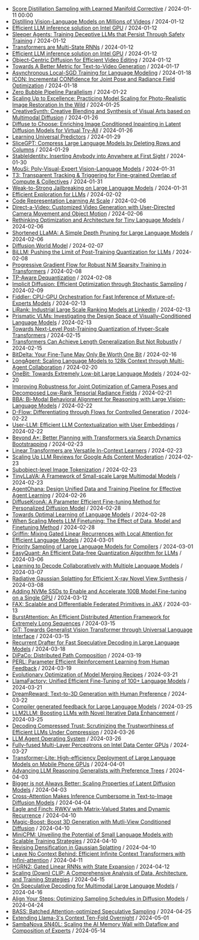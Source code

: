 - [Score Distillation Sampling with Learned Manifold Corrective](https://github.com/deep-diver/hf-daily-paper-newsletter/blob/main/archive/1/2024-01-11+Score+Distillation+Sampling+with+Learned+Manifold+Corrective.yaml) / 2024-01-11 00:00
- [Distilling Vision-Language Models on Millions of Videos](https://github.com/deep-diver/hf-daily-paper-newsletter/blob/main/archive/2/2024-01-12+Distilling+Vision-Language+Models+on+Millions+of+Videos.yaml) / 2024-01-12
- [Efficient LLM inference solution on Intel GPU](https://github.com/deep-diver/hf-daily-paper-newsletter/blob/main/archive/2/2024-01-12+Efficient+LLM+inference+solution+on+Intel+GPU.yaml) / 2024-01-12
- [Sleeper Agents: Training Deceptive LLMs that Persist Through Safety Training](https://github.com/deep-diver/hf-daily-paper-newsletter/blob/main/archive/2/2024-01-12+Sleeper+Agents%3A+Training+Deceptive+LLMs+that+Persist+Through+Safety+Training.yaml) / 2024-01-12
- [Transformers are Multi-State RNNs](https://github.com/deep-diver/hf-daily-paper-newsletter/blob/main/archive/2/2024-01-12+Transformers+are+Multi-State+RNNs.yaml) / 2024-01-12
- [Efficient LLM inference solution on Intel GPU](https://github.com/deep-diver/hf-daily-paper-newsletter/blob/main/archive/3/2024-01-12+Efficient+LLM+inference+solution+on+Intel+GPU.yaml) / 2024-01-12
- [Object-Centric Diffusion for Efficient Video Editing](https://github.com/deep-diver/hf-daily-paper-newsletter/blob/main/archive/3/2024-01-12+Object-Centric+Diffusion+for+Efficient+Video+Editing.yaml) / 2024-01-12
- [Towards A Better Metric for Text-to-Video Generation](https://github.com/deep-diver/hf-daily-paper-newsletter/blob/main/archive/4/2024-01-17+Towards+A+Better+Metric+for+Text-to-Video+Generation.yaml) / 2024-01-17
- [Asynchronous Local-SGD Training for Language Modeling](https://github.com/deep-diver/hf-daily-paper-newsletter/blob/main/archive/5/2024-01-18+Asynchronous+Local-SGD+Training+for+Language+Modeling.yaml) / 2024-01-18
- [ICON: Incremental CONfidence for Joint Pose and Radiance Field Optimization](https://github.com/deep-diver/hf-daily-paper-newsletter/blob/main/archive/5/2024-01-18+ICON%3A+Incremental+CONfidence+for+Joint+Pose+and+Radiance+Field+Optimization.yaml) / 2024-01-18
- [Zero Bubble Pipeline Parallelism](https://github.com/deep-diver/hf-daily-paper-newsletter/blob/main/archive/7/2024-01-22+Zero+Bubble+Pipeline+Parallelism.yaml) / 2024-01-22
- [Scaling Up to Excellence: Practicing Model Scaling for Photo-Realistic Image Restoration In the Wild](https://github.com/deep-diver/hf-daily-paper-newsletter/blob/main/archive/10/2024-01-25+Scaling+Up+to+Excellence%3A+Practicing+Model+Scaling+for+Photo-Realistic+Image+Restoration+In+the+Wild.yaml) / 2024-01-25
- [CreativeSynth: Creative Blending and Synthesis of Visual Arts based on Multimodal Diffusion](https://github.com/deep-diver/hf-daily-paper-newsletter/blob/main/archive/11/2024-01-26+CreativeSynth%3A+Creative+Blending+and+Synthesis+of+Visual+Arts+based+on+Multimodal+Diffusion.yaml) / 2024-01-26
- [Diffuse to Choose: Enriching Image Conditioned Inpainting in Latent Diffusion Models for Virtual Try-All](https://github.com/deep-diver/hf-daily-paper-newsletter/blob/main/archive/11/2024-01-26+Diffuse+to+Choose%3A+Enriching+Image+Conditioned+Inpainting+in+Latent+Diffusion+Models+for+Virtual+Try-All.yaml) / 2024-01-26
- [Learning Universal Predictors](https://github.com/deep-diver/hf-daily-paper-newsletter/blob/main/archive/12/2024-01-29+Learning+Universal+Predictors.yaml) / 2024-01-29
- [SliceGPT: Compress Large Language Models by Deleting Rows and Columns](https://github.com/deep-diver/hf-daily-paper-newsletter/blob/main/archive/12/2024-01-29+SliceGPT%3A+Compress+Large+Language+Models+by+Deleting+Rows+and+Columns.yaml) / 2024-01-29
- [StableIdentity: Inserting Anybody into Anywhere at First Sight](https://github.com/deep-diver/hf-daily-paper-newsletter/blob/main/archive/13/2024-01-30+StableIdentity%3A+Inserting+Anybody+into+Anywhere+at+First+Sight.yaml) / 2024-01-30
- [MouSi: Poly-Visual-Expert Vision-Language Models](https://github.com/deep-diver/hf-daily-paper-newsletter/blob/main/archive/14/2024-01-31+MouSi%3A+Poly-Visual-Expert+Vision-Language+Models.yaml) / 2024-01-31
- [T3: Transparent Tracking & Triggering for Fine-grained Overlap of Compute & Collectives](https://github.com/deep-diver/hf-daily-paper-newsletter/blob/main/archive/14/2024-01-31+T3%3A+Transparent+Tracking+%26+Triggering+for+Fine-grained+Overlap+of+Compute+%26+Collectives.yaml) / 2024-01-31
- [Weak-to-Strong Jailbreaking on Large Language Models](https://github.com/deep-diver/hf-daily-paper-newsletter/blob/main/archive/14/2024-01-31+Weak-to-Strong+Jailbreaking+on+Large+Language+Models.yaml) / 2024-01-31
- [Efficient Exploration for LLMs](https://github.com/deep-diver/hf-daily-paper-newsletter/blob/main/archive/16/2024-02-02+Efficient+Exploration+for+LLMs.yaml) / 2024-02-02
- [Code Representation Learning At Scale](https://github.com/deep-diver/hf-daily-paper-newsletter/blob/main/archive/18/2024-02-06+Code+Representation+Learning+At+Scale.yaml) / 2024-02-06
- [Direct-a-Video: Customized Video Generation with User-Directed Camera Movement and Object Motion](https://github.com/deep-diver/hf-daily-paper-newsletter/blob/main/archive/18/2024-02-06+Direct-a-Video%3A+Customized+Video+Generation+with+User-Directed+Camera+Movement+and+Object+Motion.yaml) / 2024-02-06
- [Rethinking Optimization and Architecture for Tiny Language Models](https://github.com/deep-diver/hf-daily-paper-newsletter/blob/main/archive/18/2024-02-06+Rethinking+Optimization+and+Architecture+for+Tiny+Language+Models.yaml) / 2024-02-06
- [Shortened LLaMA: A Simple Depth Pruning for Large Language Models](https://github.com/deep-diver/hf-daily-paper-newsletter/blob/main/archive/18/2024-02-06+Shortened+LLaMA%3A+A+Simple+Depth+Pruning+for+Large+Language+Models.yaml) / 2024-02-06
- [Diffusion World Model](https://github.com/deep-diver/hf-daily-paper-newsletter/blob/main/archive/19/2024-02-07+Diffusion+World+Model.yaml) / 2024-02-07
- [BiLLM: Pushing the Limit of Post-Training Quantization for LLMs](https://github.com/deep-diver/hf-daily-paper-newsletter/blob/main/archive/20/2024-02-08+BiLLM%3A+Pushing+the+Limit+of+Post-Training+Quantization+for+LLMs.yaml) / 2024-02-08
- [Progressive Gradient Flow for Robust N:M Sparsity Training in Transformers](https://github.com/deep-diver/hf-daily-paper-newsletter/blob/main/archive/20/2024-02-08+Progressive+Gradient+Flow+for+Robust+N%3AM+Sparsity+Training+in+Transformers.yaml) / 2024-02-08
- [TP-Aware Dequantization](https://github.com/deep-diver/hf-daily-paper-newsletter/blob/main/archive/20/2024-02-08+TP-Aware+Dequantization.yaml) / 2024-02-08
- [Implicit Diffusion: Efficient Optimization through Stochastic Sampling](https://github.com/deep-diver/hf-daily-paper-newsletter/blob/main/archive/21/2024-02-09+Implicit+Diffusion%3A+Efficient+Optimization+through+Stochastic+Sampling.yaml) / 2024-02-09
- [Fiddler: CPU-GPU Orchestration for Fast Inference of Mixture-of-Experts Models](https://github.com/deep-diver/hf-daily-paper-newsletter/blob/main/archive/23/2024-02-13+Fiddler%3A+CPU-GPU+Orchestration+for+Fast+Inference+of+Mixture-of-Experts+Models.yaml) / 2024-02-13
- [LiRank: Industrial Large Scale Ranking Models at LinkedIn](https://github.com/deep-diver/hf-daily-paper-newsletter/blob/main/archive/23/2024-02-13+LiRank%3A+Industrial+Large+Scale+Ranking+Models+at+LinkedIn.yaml) / 2024-02-13
- [Prismatic VLMs: Investigating the Design Space of Visually-Conditioned Language Models](https://github.com/deep-diver/hf-daily-paper-newsletter/blob/main/archive/23/2024-02-13+Prismatic+VLMs%3A+Investigating+the+Design+Space+of+Visually-Conditioned+Language+Models.yaml) / 2024-02-13
- [Towards Next-Level Post-Training Quantization of Hyper-Scale Transformers](https://github.com/deep-diver/hf-daily-paper-newsletter/blob/main/archive/25/2024-02-15+Towards+Next-Level+Post-Training+Quantization+of+Hyper-Scale+Transformers.yaml) / 2024-02-15
- [Transformers Can Achieve Length Generalization But Not Robustly](https://github.com/deep-diver/hf-daily-paper-newsletter/blob/main/archive/25/2024-02-15+Transformers+Can+Achieve+Length+Generalization+But+Not+Robustly.yaml) / 2024-02-15
- [BitDelta: Your Fine-Tune May Only Be Worth One Bit](https://github.com/deep-diver/hf-daily-paper-newsletter/blob/main/archive/26/2024-02-16+BitDelta%3A+Your+Fine-Tune+May+Only+Be+Worth+One+Bit.yaml) / 2024-02-16
- [LongAgent: Scaling Language Models to 128k Context through Multi-Agent Collaboration](https://github.com/deep-diver/hf-daily-paper-newsletter/blob/main/archive/28/2024-02-20+LongAgent%3A+Scaling+Language+Models+to+128k+Context+through+Multi-Agent+Collaboration.yaml) / 2024-02-20
- [OneBit: Towards Extremely Low-bit Large Language Models](https://github.com/deep-diver/hf-daily-paper-newsletter/blob/main/archive/28/2024-02-20+OneBit%3A+Towards+Extremely+Low-bit+Large+Language+Models.yaml) / 2024-02-20
- [Improving Robustness for Joint Optimization of Camera Poses and Decomposed Low-Rank Tensorial Radiance Fields](https://github.com/deep-diver/hf-daily-paper-newsletter/blob/main/archive/29/2024-02-21+Improving+Robustness+for+Joint+Optimization+of+Camera+Poses+and+Decomposed+Low-Rank+Tensorial+Radiance+Fields.yaml) / 2024-02-21
- [BBA: Bi-Modal Behavioral Alignment for Reasoning with Large Vision-Language Models](https://github.com/deep-diver/hf-daily-paper-newsletter/blob/main/archive/30/2024-02-22+BBA%3A+Bi-Modal+Behavioral+Alignment+for+Reasoning+with+Large+Vision-Language+Models.yaml) / 2024-02-22
- [D-Flow: Differentiating through Flows for Controlled Generation](https://github.com/deep-diver/hf-daily-paper-newsletter/blob/main/archive/30/2024-02-22+D-Flow%3A+Differentiating+through+Flows+for+Controlled+Generation.yaml) / 2024-02-22
- [User-LLM: Efficient LLM Contextualization with User Embeddings](https://github.com/deep-diver/hf-daily-paper-newsletter/blob/main/archive/30/2024-02-22+User-LLM%3A+Efficient+LLM+Contextualization+with+User+Embeddings.yaml) / 2024-02-22
- [Beyond A*: Better Planning with Transformers via Search Dynamics Bootstrapping](https://github.com/deep-diver/hf-daily-paper-newsletter/blob/main/archive/31/2024-02-23+Beyond+A%2A%3A+Better+Planning+with+Transformers+via+Search+Dynamics+Bootstrapping.yaml) / 2024-02-23
- [Linear Transformers are Versatile In-Context Learners](https://github.com/deep-diver/hf-daily-paper-newsletter/blob/main/archive/31/2024-02-23+Linear+Transformers+are+Versatile+In-Context+Learners.yaml) / 2024-02-23
- [Scaling Up LLM Reviews for Google Ads Content Moderation](https://github.com/deep-diver/hf-daily-paper-newsletter/blob/main/archive/31/2024-02-23+Scaling+Up+LLM+Reviews+for+Google+Ads+Content+Moderation.yaml) / 2024-02-23
- [Subobject-level Image Tokenization](https://github.com/deep-diver/hf-daily-paper-newsletter/blob/main/archive/31/2024-02-23+Subobject-level+Image+Tokenization.yaml) / 2024-02-23
- [TinyLLaVA: A Framework of Small-scale Large Multimodal Models](https://github.com/deep-diver/hf-daily-paper-newsletter/blob/main/archive/31/2024-02-23+TinyLLaVA%3A+A+Framework+of+Small-scale+Large+Multimodal+Models.yaml) / 2024-02-23
- [AgentOhana: Design Unified Data and Training Pipeline for Effective Agent Learning](https://github.com/deep-diver/hf-daily-paper-newsletter/blob/main/archive/32/2024-02-26+AgentOhana%3A+Design+Unified+Data+and+Training+Pipeline+for+Effective+Agent+Learning.yaml) / 2024-02-26
- [DiffuseKronA: A Parameter Efficient Fine-tuning Method for Personalized Diffusion Model](https://github.com/deep-diver/hf-daily-paper-newsletter/blob/main/archive/34/2024-02-28+DiffuseKronA%3A+A+Parameter+Efficient+Fine-tuning+Method+for+Personalized+Diffusion+Model.yaml) / 2024-02-28
- [Towards Optimal Learning of Language Models](https://github.com/deep-diver/hf-daily-paper-newsletter/blob/main/archive/34/2024-02-28+Towards+Optimal+Learning+of+Language+Models.yaml) / 2024-02-28
- [When Scaling Meets LLM Finetuning: The Effect of Data, Model and Finetuning Method](https://github.com/deep-diver/hf-daily-paper-newsletter/blob/main/archive/34/2024-02-28+When+Scaling+Meets+LLM+Finetuning%3A+The+Effect+of+Data%2C+Model+and+Finetuning+Method.yaml) / 2024-02-28
- [Griffin: Mixing Gated Linear Recurrences with Local Attention for Efficient Language Models](https://github.com/deep-diver/hf-daily-paper-newsletter/blob/main/archive/35/2024-03-01+Griffin%3A+Mixing+Gated+Linear+Recurrences+with+Local+Attention+for+Efficient+Language+Models.yaml) / 2024-03-01
- [Priority Sampling of Large Language Models for Compilers](https://github.com/deep-diver/hf-daily-paper-newsletter/blob/main/archive/35/2024-03-01+Priority+Sampling+of+Large+Language+Models+for+Compilers.yaml) / 2024-03-01
- [EasyQuant: An Efficient Data-free Quantization Algorithm for LLMs](https://github.com/deep-diver/hf-daily-paper-newsletter/blob/main/archive/38/2024-03-06+EasyQuant%3A+An+Efficient+Data-free+Quantization+Algorithm+for+LLMs.yaml) / 2024-03-06
- [Learning to Decode Collaboratively with Multiple Language Models](https://github.com/deep-diver/hf-daily-paper-newsletter/blob/main/archive/39/2024-03-07+Learning+to+Decode+Collaboratively+with+Multiple+Language+Models.yaml) / 2024-03-07
- [Radiative Gaussian Splatting for Efficient X-ray Novel View Synthesis](https://github.com/deep-diver/hf-daily-paper-newsletter/blob/main/archive/40/2024-03-08+Radiative+Gaussian+Splatting+for+Efficient+X-ray+Novel+View+Synthesis.yaml) / 2024-03-08
- [Adding NVMe SSDs to Enable and Accelerate 100B Model Fine-tuning on a Single GPU](https://github.com/deep-diver/hf-daily-paper-newsletter/blob/main/archive/42/2024-03-12+Adding+NVMe+SSDs+to+Enable+and+Accelerate+100B+Model+Fine-tuning+on+a+Single+GPU.yaml) / 2024-03-12
- [FAX: Scalable and Differentiable Federated Primitives in JAX](https://github.com/deep-diver/hf-daily-paper-newsletter/blob/main/archive/43/2024-03-13+FAX%3A+Scalable+and+Differentiable+Federated+Primitives+in+JAX.yaml) / 2024-03-13
- [BurstAttention: An Efficient Distributed Attention Framework for Extremely Long Sequences](https://github.com/deep-diver/hf-daily-paper-newsletter/blob/main/archive/45/2024-03-15+BurstAttention%3A+An+Efficient+Distributed+Attention+Framework+for+Extremely+Long+Sequences.yaml) / 2024-03-15
- [GiT: Towards Generalist Vision Transformer through Universal Language Interface](https://github.com/deep-diver/hf-daily-paper-newsletter/blob/main/archive/45/2024-03-15+GiT%3A+Towards+Generalist+Vision+Transformer+through+Universal+Language+Interface.yaml) / 2024-03-15
- [Recurrent Drafter for Fast Speculative Decoding in Large Language Models](https://github.com/deep-diver/hf-daily-paper-newsletter/blob/main/archive/46/2024-03-18+Recurrent+Drafter+for+Fast+Speculative+Decoding+in+Large+Language+Models.yaml) / 2024-03-18
- [DiPaCo: Distributed Path Composition](https://github.com/deep-diver/hf-daily-paper-newsletter/blob/main/archive/47/2024-03-19+DiPaCo%3A+Distributed+Path+Composition.yaml) / 2024-03-19
- [PERL: Parameter Efficient Reinforcement Learning from Human Feedback](https://github.com/deep-diver/hf-daily-paper-newsletter/blob/main/archive/47/2024-03-19+PERL%3A+Parameter+Efficient+Reinforcement+Learning+from+Human+Feedback.yaml) / 2024-03-19
- [Evolutionary Optimization of Model Merging Recipes](https://github.com/deep-diver/hf-daily-paper-newsletter/blob/main/archive/49/2024-03-21+Evolutionary+Optimization+of+Model+Merging+Recipes.yaml) / 2024-03-21
- [LlamaFactory: Unified Efficient Fine-Tuning of 100+ Language Models](https://github.com/deep-diver/hf-daily-paper-newsletter/blob/main/archive/49/2024-03-21+LlamaFactory%3A+Unified+Efficient+Fine-Tuning+of+100%2B+Language+Models.yaml) / 2024-03-21
- [DreamReward: Text-to-3D Generation with Human Preference](https://github.com/deep-diver/hf-daily-paper-newsletter/blob/main/archive/50/2024-03-22+DreamReward%3A+Text-to-3D+Generation+with+Human+Preference.yaml) / 2024-03-22
- [Compiler generated feedback for Large Language Models](https://github.com/deep-diver/hf-daily-paper-newsletter/blob/main/archive/51/2024-03-25+Compiler+generated+feedback+for+Large+Language+Models.yaml) / 2024-03-25
- [LLM2LLM: Boosting LLMs with Novel Iterative Data Enhancement](https://github.com/deep-diver/hf-daily-paper-newsletter/blob/main/archive/51/2024-03-25+LLM2LLM%3A+Boosting+LLMs+with+Novel+Iterative+Data+Enhancement.yaml) / 2024-03-25
- [Decoding Compressed Trust: Scrutinizing the Trustworthiness of Efficient LLMs Under Compression](https://github.com/deep-diver/hf-daily-paper-newsletter/blob/main/archive/52/2024-03-26+Decoding+Compressed+Trust%3A+Scrutinizing+the+Trustworthiness+of+Efficient+LLMs+Under+Compression.yaml) / 2024-03-26
- [LLM Agent Operating System](https://github.com/deep-diver/hf-daily-paper-newsletter/blob/main/archive/52/2024-03-26+LLM+Agent+Operating+System.yaml) / 2024-03-26
- [Fully-fused Multi-Layer Perceptrons on Intel Data Center GPUs](https://github.com/deep-diver/hf-daily-paper-newsletter/blob/main/archive/53/2024-03-27+Fully-fused+Multi-Layer+Perceptrons+on+Intel+Data+Center+GPUs.yaml) / 2024-03-27
- [Transformer-Lite: High-efficiency Deployment of Large Language Models on Mobile Phone GPUs](https://github.com/deep-diver/hf-daily-paper-newsletter/blob/main/archive/56/2024-04-01+Transformer-Lite%3A+High-efficiency+Deployment+of+Large+Language+Models+on+Mobile+Phone+GPUs.yaml) / 2024-04-01
- [Advancing LLM Reasoning Generalists with Preference Trees](https://github.com/deep-diver/hf-daily-paper-newsletter/blob/main/archive/58/2024-04-03+Advancing+LLM+Reasoning+Generalists+with+Preference+Trees.yaml) / 2024-04-03
- [Bigger is not Always Better: Scaling Properties of Latent Diffusion Models](https://github.com/deep-diver/hf-daily-paper-newsletter/blob/main/archive/58/2024-04-03+Bigger+is+not+Always+Better%3A+Scaling+Properties+of+Latent+Diffusion+Models.yaml) / 2024-04-03
- [Cross-Attention Makes Inference Cumbersome in Text-to-Image Diffusion Models](https://github.com/deep-diver/hf-daily-paper-newsletter/blob/main/archive/59/2024-04-04+Cross-Attention+Makes+Inference+Cumbersome+in+Text-to-Image+Diffusion+Models.yaml) / 2024-04-04
- [Eagle and Finch: RWKV with Matrix-Valued States and Dynamic Recurrence](https://github.com/deep-diver/hf-daily-paper-newsletter/blob/main/archive/63/2024-04-10+Eagle+and+Finch%3A+RWKV+with+Matrix-Valued+States+and+Dynamic+Recurrence.yaml) / 2024-04-10
- [Magic-Boost: Boost 3D Generation with Mutli-View Conditioned Diffusion](https://github.com/deep-diver/hf-daily-paper-newsletter/blob/main/archive/63/2024-04-10+Magic-Boost%3A+Boost+3D+Generation+with+Mutli-View+Conditioned+Diffusion.yaml) / 2024-04-10
- [MiniCPM: Unveiling the Potential of Small Language Models with Scalable Training Strategies](https://github.com/deep-diver/hf-daily-paper-newsletter/blob/main/archive/63/2024-04-10+MiniCPM%3A+Unveiling+the+Potential+of+Small+Language+Models+with+Scalable+Training+Strategies.yaml) / 2024-04-10
- [Revising Densification in Gaussian Splatting](https://github.com/deep-diver/hf-daily-paper-newsletter/blob/main/archive/63/2024-04-10+Revising+Densification+in+Gaussian+Splatting.yaml) / 2024-04-10
- [Leave No Context Behind: Efficient Infinite Context Transformers with Infini-attention](https://github.com/deep-diver/hf-daily-paper-newsletter/blob/main/archive/64/2024-04-11+Leave+No+Context+Behind%3A+Efficient+Infinite+Context+Transformers+with+Infini-attention.yaml) / 2024-04-11
- [HGRN2: Gated Linear RNNs with State Expansion](https://github.com/deep-diver/hf-daily-paper-newsletter/blob/main/archive/65/2024-04-12+HGRN2%3A+Gated+Linear+RNNs+with+State+Expansion.yaml) / 2024-04-12
- [Scaling (Down) CLIP: A Comprehensive Analysis of Data, Architecture, and Training Strategies](https://github.com/deep-diver/hf-daily-paper-newsletter/blob/main/archive/66/2024-04-15+Scaling+%28Down%29+CLIP%3A+A+Comprehensive+Analysis+of+Data%2C+Architecture%2C+and+Training+Strategies.yaml) / 2024-04-15
- [On Speculative Decoding for Multimodal Large Language Models](https://github.com/deep-diver/hf-daily-paper-newsletter/blob/main/archive/67/2024-04-16+On+Speculative+Decoding+for+Multimodal+Large+Language+Models.yaml) / 2024-04-16
- [Align Your Steps: Optimizing Sampling Schedules in Diffusion Models](https://github.com/deep-diver/hf-daily-paper-newsletter/blob/main/archive/71/2024-04-24+Align+Your+Steps%3A+Optimizing+Sampling+Schedules+in+Diffusion+Models.yaml) / 2024-04-24
- [BASS: Batched Attention-optimized Speculative Sampling](https://github.com/deep-diver/hf-daily-paper-newsletter/blob/main/archive/72/2024-04-25+BASS%3A+Batched+Attention-optimized+Speculative+Sampling.yaml) / 2024-04-25
- [Extending Llama-3's Context Ten-Fold Overnight](https://github.com/deep-diver/hf-daily-paper-newsletter/blob/main/archive/76/2024-05-01+Extending+Llama-3%27s+Context+Ten-Fold+Overnight.yaml) / 2024-05-01
- [SambaNova SN40L: Scaling the AI Memory Wall with Dataflow and Composition of Experts](https://github.com/deep-diver/hf-daily-paper-newsletter/blob/main/archive/79/2024-05-14+SambaNova+SN40L%3A+Scaling+the+AI+Memory+Wall+with+Dataflow+and+Composition+of+Experts.yaml) / 2024-05-14
